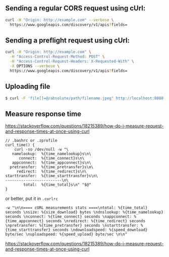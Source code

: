 ## Sending a regular CORS request using cUrl:

```bash
curl -H "Origin: http://example.com" --verbose \
  https://www.googleapis.com/discovery/v1/apis?fields=
```


## Sending a preflight request using cUrl:

```bash
curl -H "Origin: http://example.com" \
  -H "Access-Control-Request-Method: POST" \
  -H "Access-Control-Request-Headers: X-Requested-With" \
  -X OPTIONS --verbose \
  https://www.googleapis.com/discovery/v1/apis?fields=
```


## Uploading file

```bash
$ curl -F 'file[]=@/absolute/path/filename.jpeg" http://localhost:8080
```

## Measure response time

https://stackoverflow.com/questions/18215389/how-do-i-measure-request-and-response-times-at-once-using-curl
```
// .bashrc or .zprofile
curl_time() {
    curl -so /dev/null -w "\
   namelookup:  %{time_namelookup}s\n\
      connect:  %{time_connect}s\n\
   appconnect:  %{time_appconnect}s\n\
  pretransfer:  %{time_pretransfer}s\n\
     redirect:  %{time_redirect}s\n\
starttransfer:  %{time_starttransfer}s\n\
-------------------------\n\
        total:  %{time_total}s\n" "$@"
}
```


or better, put it in `.curlrc`

```
-w "\n\n==== cURL measurements stats ====\ntotal: %{time_total} seconds \nsize: %{size_download} bytes \ndnslookup: %{time_namelookup} seconds \nconnect: %{time_connect} seconds \nappconnect: %{time_appconnect} seconds \nredirect: %{time_redirect} seconds \npretransfer: %{time_pretransfer} seconds \nstarttransfer: %{time_starttransfer} seconds \ndownloadspeed: %{speed_download} byte/sec \nuploadspeed: %{speed_upload} byte/sec \n\n"
```

https://stackoverflow.com/questions/18215389/how-do-i-measure-request-and-response-times-at-once-using-curl
